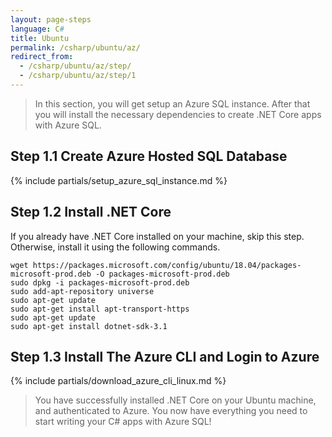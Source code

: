 ```yaml
---
layout: page-steps
language: C#
title: Ubuntu
permalink: /csharp/ubuntu/az/
redirect_from:
  - /csharp/ubuntu/az/step/
  - /csharp/ubuntu/az/step/1
---
```


> In this section, you will get setup an Azure SQL instance. After that you will install the necessary dependencies to create .NET Core apps with Azure SQL.

## Step 1.1 Create Azure Hosted SQL Database

{% include partials/setup_azure_sql_instance.md %}

## Step 1.2 Install .NET Core

If you already have .NET Core installed on your machine, skip this step. Otherwise, install it using the following commands.

```terminal
wget https://packages.microsoft.com/config/ubuntu/18.04/packages-microsoft-prod.deb -O packages-microsoft-prod.deb
sudo dpkg -i packages-microsoft-prod.deb
sudo add-apt-repository universe
sudo apt-get update
sudo apt-get install apt-transport-https
sudo apt-get update
sudo apt-get install dotnet-sdk-3.1
```

## Step 1.3 Install The Azure CLI and Login to Azure

{% include partials/download_azure_cli_linux.md %}

> You have successfully installed .NET Core on your Ubuntu machine, and authenticated to Azure. You now have everything you need to start writing your C# apps with Azure SQL!
